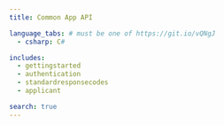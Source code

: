 ```yaml
---
title: Common App API

language_tabs: # must be one of https://git.io/vQNgJ
  - csharp: C#

includes:
  - gettingstarted
  - authentication
  - standardresponsecodes
  - applicant

search: true
---
```

